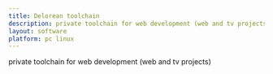 ```yaml
---
title: Delorean toolchain
description: private toolchain for web development (web and tv projects)
layout: software
platform: pc linux
---
```


private toolchain for web development (web and tv projects)